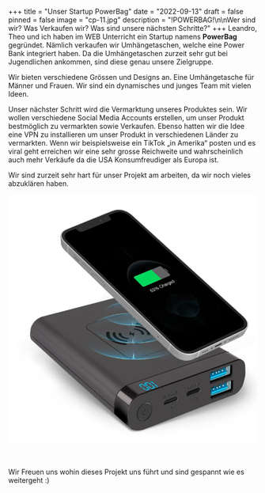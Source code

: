+++
title = "Unser Startup PowerBag"
date = "2022-09-13"
draft = false
pinned = false
image = "cp-11.jpg"
description = "!POWERBAG!\n\nWer sind wir? Was Verkaufen wir? Was sind unsere nächsten Schritte?"
+++
Leandro, Theo und ich haben im WEB Unterricht ein Startup namens **PowerBag** gegründet. Nämlich verkaufen wir Umhängetaschen, welche eine Power Bank integriert haben. Da die Umhängetaschen zurzeit sehr gut bei Jugendlichen ankommen, sind diese genau unsere Zielgruppe. 

Wir bieten verschiedene Grössen und Designs an. Eine Umhängetasche für Männer und Frauen. Wir sind ein dynamisches und junges Team mit vielen Ideen.  

Unser nächster Schritt wird die Vermarktung unseres Produktes sein. Wir wollen verschiedene Social Media Accounts erstellen, um unser Produkt bestmöglich zu vermarkten sowie Verkaufen. Ebenso hatten wir die Idee eine VPN zu installieren um unser Produkt in verschiedenen Länder zu vermarkten. Wenn wir beispielsweise ein TikTok „in Amerika“ posten und es viral geht erreichen wir eine sehr grosse Reichweite und wahrscheinlich auch mehr Verkäufe da die USA Konsumfreudiger als Europa ist.

Wir sind zurzeit sehr hart für unser Projekt am arbeiten, da wir noch vieles abzuklären haben.

![](kabellose-powerbank-mit-10-watt.jpg)

![]()

Wir Freuen uns wohin dieses Projekt uns führt und sind gespannt wie es weitergeht :)
